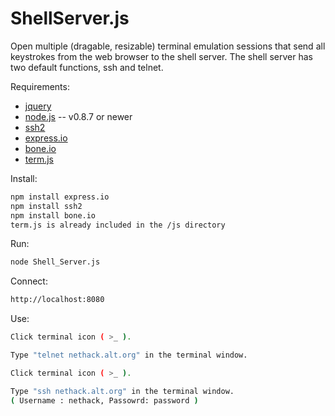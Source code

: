 ShellServer.js
==============

Open multiple (dragable, resizable) terminal emulation sessions that send all keystrokes from the web browser to the shell server. The shell server has two default functions, ssh and telnet. 


Requirements:
* [jquery](http://jquery.com/)
* [node.js](http://nodejs.org/) -- v0.8.7 or newer
* [ssh2](https://github.com/mscdex/ssh2)
* [express.io](https://github.com/techpines/express.io)
* [bone.io](https://github.com/techpines/bone.io)
* [term.js](https://github.com/chjj/term.js)


Install:
```bash
npm install express.io
npm install ssh2
npm install bone.io
term.js is already included in the /js directory
```


Run:
```bash
node Shell_Server.js
```


Connect:
```bash
http://localhost:8080
```


Use:
```bash
Click terminal icon ( >_ ). 

Type "telnet nethack.alt.org" in the terminal window.

Click terminal icon ( >_ ). 

Type "ssh nethack.alt.org" in the terminal window. 
( Username : nethack, Passowrd: password )

```
